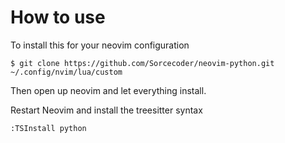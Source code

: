# How to use

To install this for your neovim configuration

```
$ git clone https://github.com/Sorcecoder/neovim-python.git ~/.config/nvim/lua/custom
```

Then open up neovim and let everything install.

Restart Neovim and install the treesitter syntax

```
:TSInstall python
```
